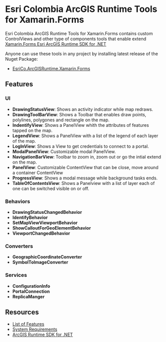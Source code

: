 # Esri Colombia ArcGIS Runtime Tools for Xamarin.Forms
Esri Colombia ArcGIS Runtime Tools for Xamarin.Forms contains custom ControlViews and other type of components tools that enable extend 
[Xamarin.Forms Esri ArcGIS Runtime SDK for .NET](https://developers.arcgis.com/net/latest/forms/guide/guide-home.htm)

Anyone can use these tools in any project by installing latest release of the Nuget Package:
- [EsriCo.ArcGISRuntime.Xamarin.Forms](https://www.nuget.org/packages/EsriCo.ArcGISRuntime.Xamarin.Forms)

## Features
### UI 
- **DrawingStatusView**: Shows an activity indicator while map redraws.
- **DrawingToolBarView**: Shows a Toolbar that enables draw points, polylines, polygones and rectangle on the map.
- **IndentifyView**: Shows a PanelView whith the attributes of features tapped on the map.
- **LegendView**: Shows a PanelView with a list of the legend of each layer of the map.
- **LogInView**: Shows a View to get credentials to connect to a portal.
- **ModalPanelView**: Customizable modal PanelView.
- **NavigationBarView**: Toolbar to zoom in, zoom out or go the intial extend on the map.
- **PanelView**: Customizable ContentView that can be close, move around a container ContentView
- **ProgressView**: Shows a modal message while background tasks ends.
- **TableOfContentsView**: Shows a Panelview with a list of layer each of one can be switched visible on or off.
### Behaviors
- **DrawingStatusChangedBehavior**
- **IdentifyBehavior**
- **SetMapViewViewportBehavior**
- **ShowCalloutForGeoElementBehavior**
- **ViewportChangedBehavior**
### Converters
- **GeographicCoordinateConverter**
- **SymbolToImageConverter**
### Services
- **ConfigurationInfo**
- **PortalConnection**
- **ReplicaManger**

## Resources
- [List of Features](features.md)
- [System Requirements](https://esri.github.io/arcgis-toolkit-dotnet/requirements.html)
- [ArcGIS Runtime SDK for .NET](https://developers.arcgis.com/net/latest/)
